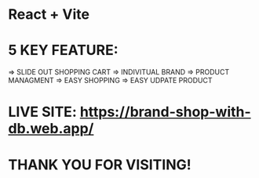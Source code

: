 # React + Vite

<!-- ? -->

# 5 KEY FEATURE:

=> SLIDE OUT SHOPPING CART
=> INDIVITUAL BRAND
=> PRODUCT MANAGMENT
=> EASY SHOPPING
=> EASY UDPATE PRODUCT

<!-- ? -->

# LIVE SITE: https://brand-shop-with-db.web.app/

# THANK YOU FOR VISITING!
